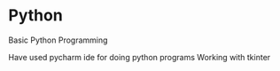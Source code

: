 # Python
Basic Python Programming

Have used pycharm ide for doing python programs
Working with tkinter

 
